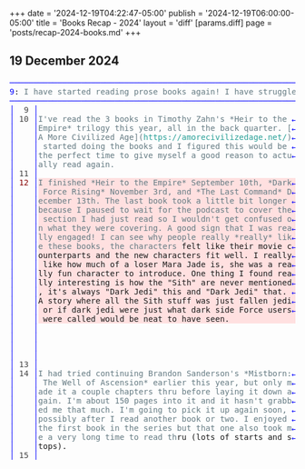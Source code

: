 +++
date = '2024-12-19T04:22:47-05:00'
publish = '2024-12-19T06:00:00-05:00'
title = 'Books Recap - 2024'
layout = 'diff'
[params.diff]
  page = 'posts/recap-2024-books.md'
+++

<article>
<h2 id='19December2024'>19 December 2024</h2>
<pre>
<span style="color:blue;">────────────────────────────────────────────────────────────────────────────────────</span><span style="color:blue;">┐</span>
<span style="color:blue;">9</span>:<span style="color:#657b83;"> I have started reading prose books again! I have struggled making the time to ju </span><span style="color:blue;">│</span>
<span style="color:blue;">────────────────────────────────────────────────────────────────────────────────────</span><span style="color:blue;">┘</span>
<span style="color:blue;">│</span><span style="color:#444444;">  9 </span><span style="color:blue;">│</span>                                                      <span style="color:blue;">│</span><span style="color:#444444;">  9 </span><span style="color:blue;">│</span>
<span style="color:blue;">│</span><span style="color:#444444;"> 10 </span><span style="color:blue;">│</span><span style="color:#657b83;">I've read the 3 books in Timothy Zahn's *Heir to the </span><span style="color:blue;">↵</span><span style="color:blue;">│</span><span style="color:#444444;"> 10 </span><span style="color:blue;">│</span><span style="color:#657b83;">I've read the 3 books in Timothy Zahn's *Heir to the </span><span style="color:blue;">↵</span>
<span style="color:blue;">│</span><span style="color:#444444;">    </span><span style="color:blue;">│</span><span style="color:#657b83;">Empire* trilogy this year, all in the back quarter. [</span><span style="color:blue;">↵</span><span style="color:blue;">│</span><span style="color:#444444;">    </span><span style="color:blue;">│</span><span style="color:#657b83;">Empire* trilogy this year, all in the back quarter. [</span><span style="color:blue;">↵</span>
<span style="color:blue;">│</span><span style="color:#444444;">    </span><span style="color:blue;">│</span><span style="color:#657b83;">A More Civilized Age](</span><span style="color:#2aa198;">https://amorecivilizedage.net/</span><span style="color:#657b83;">)</span><span style="color:blue;">↵</span><span style="color:blue;">│</span><span style="color:#444444;">    </span><span style="color:blue;">│</span><span style="color:#657b83;">A More Civilized Age](</span><span style="color:#2aa198;">https://amorecivilizedage.net/</span><span style="color:#657b83;">)</span><span style="color:blue;">↵</span>
<span style="color:blue;">│</span><span style="color:#444444;">    </span><span style="color:blue;">│</span><span style="color:#657b83;"> started doing the books and I figured this would be </span><span style="color:blue;">↵</span><span style="color:blue;">│</span><span style="color:#444444;">    </span><span style="color:blue;">│</span><span style="color:#657b83;"> started doing the books and I figured this would be </span><span style="color:blue;">↵</span>
<span style="color:blue;">│</span><span style="color:#444444;">    </span><span style="color:blue;">│</span><span style="color:#657b83;">the perfect time to give myself a good reason to actu</span><span style="color:blue;">↵</span><span style="color:blue;">│</span><span style="color:#444444;">    </span><span style="color:blue;">│</span><span style="color:#657b83;">the perfect time to give myself a good reason to actu</span><span style="color:blue;">↵</span>
<span style="color:blue;">│</span><span style="color:#444444;">    </span><span style="color:blue;">│</span><span style="color:#657b83;">ally read again.</span>                                      <span style="color:blue;">│</span><span style="color:#444444;">    </span><span style="color:blue;">│</span><span style="color:#657b83;">ally read again.</span>
<span style="color:blue;">│</span><span style="color:#444444;"> 11 </span><span style="color:blue;">│</span>                                                      <span style="color:blue;">│</span><span style="color:#444444;"> 11 </span><span style="color:blue;">│</span>
<span style="color:blue;">│</span><span style="color:#870000;"> 12 </span><span style="color:blue;">│</span><span style="color:#657b83;background-color:#ffe0e0;">I finished *Heir to the Empire* September 10th, *Dark</span><span style="color:blue;background-color:#ffe0e0;">↵</span><span style="color:blue;">│</span><span style="color:#008700;"> 12 </span><span style="color:blue;">│</span><span style="color:#657b83;background-color:#d0ffd0;">I finished *Heir to the Empire* September 10th, *Dark</span><span style="color:blue;background-color:#d0ffd0;">↵</span>
<span style="color:blue;">│</span><span style="color:#870000;">    </span><span style="color:blue;">│</span><span style="color:#657b83;background-color:#ffe0e0;"> Force Rising* November 3rd, and *The Last Command* D</span><span style="color:blue;background-color:#ffe0e0;">↵</span><span style="color:blue;">│</span><span style="color:#008700;">    </span><span style="color:blue;">│</span><span style="color:#657b83;background-color:#d0ffd0;"> Force Rising* November 3rd, and *The Last Command* D</span><span style="color:blue;background-color:#d0ffd0;">↵</span>
<span style="color:blue;">│</span><span style="color:#870000;">    </span><span style="color:blue;">│</span><span style="color:#657b83;background-color:#ffe0e0;">ecember 13th. The last book took a little bit longer </span><span style="color:blue;background-color:#ffe0e0;">↵</span><span style="color:blue;">│</span><span style="color:#008700;">    </span><span style="color:blue;">│</span><span style="color:#657b83;background-color:#d0ffd0;">ecember 13th. The last book took a little bit longer </span><span style="color:blue;background-color:#d0ffd0;">↵</span>
<span style="color:blue;">│</span><span style="color:#870000;">    </span><span style="color:blue;">│</span><span style="color:#657b83;background-color:#ffe0e0;">because I paused to wait for the podcast to cover the</span><span style="color:blue;background-color:#ffe0e0;">↵</span><span style="color:blue;">│</span><span style="color:#008700;">    </span><span style="color:blue;">│</span><span style="color:#657b83;background-color:#d0ffd0;">because I paused to wait for the podcast to cover the</span><span style="color:blue;background-color:#d0ffd0;">↵</span>
<span style="color:blue;">│</span><span style="color:#870000;">    </span><span style="color:blue;">│</span><span style="color:#657b83;background-color:#ffe0e0;"> section I had just read so I wouldn't get confused o</span><span style="color:blue;background-color:#ffe0e0;">↵</span><span style="color:blue;">│</span><span style="color:#008700;">    </span><span style="color:blue;">│</span><span style="color:#657b83;background-color:#d0ffd0;"> section I had just read so I wouldn't get confused o</span><span style="color:blue;background-color:#d0ffd0;">↵</span>
<span style="color:blue;">│</span><span style="color:#870000;">    </span><span style="color:blue;">│</span><span style="color:#657b83;background-color:#ffe0e0;">n what they were covering. A good sign that I was rea</span><span style="color:blue;background-color:#ffe0e0;">↵</span><span style="color:blue;">│</span><span style="color:#008700;">    </span><span style="color:blue;">│</span><span style="color:#657b83;background-color:#d0ffd0;">n what they were covering. A good sign that I was rea</span><span style="color:blue;background-color:#d0ffd0;">↵</span>
<span style="color:blue;">│</span><span style="color:#870000;">    </span><span style="color:blue;">│</span><span style="color:#657b83;background-color:#ffe0e0;">lly engaged! I can see why people really *really* lik</span><span style="color:blue;background-color:#ffe0e0;">↵</span><span style="color:blue;">│</span><span style="color:#008700;">    </span><span style="color:blue;">│</span><span style="color:#657b83;background-color:#d0ffd0;">lly engaged! I can see why people really *really* lik</span><span style="color:blue;background-color:#d0ffd0;">↵</span>
<span style="color:blue;">│</span><span style="color:#870000;">    </span><span style="color:blue;">│</span><span style="color:#657b83;background-color:#ffe0e0;">e these books, the characters</span><span style="background-color:#ffe0e0;"> felt like their movie c</span><span style="color:blue;background-color:#ffe0e0;">↵</span><span style="color:blue;">│</span><span style="color:#008700;">    </span><span style="color:blue;">│</span><span style="color:#657b83;background-color:#d0ffd0;">e these books, the characters</span><span style="background-color:#d0ffd0;"> felt like their movie c</span><span style="color:blue;background-color:#d0ffd0;">↵</span>
<span style="color:blue;">│</span><span style="color:#870000;">    </span><span style="color:blue;">│</span><span style="background-color:#ffe0e0;">ounterparts and the new characters fit well. I really</span><span style="color:blue;background-color:#ffe0e0;">↵</span><span style="color:blue;">│</span><span style="color:#008700;">    </span><span style="color:blue;">│</span><span style="background-color:#d0ffd0;">ounterparts and the new characters fit well. I really</span><span style="color:blue;background-color:#d0ffd0;">↵</span>
<span style="color:blue;">│</span><span style="color:#870000;">    </span><span style="color:blue;">│</span><span style="background-color:#ffe0e0;"> like how much of a loser Mara Jade is, she was a rea</span><span style="color:blue;background-color:#ffe0e0;">↵</span><span style="color:blue;">│</span><span style="color:#008700;">    </span><span style="color:blue;">│</span><span style="background-color:#d0ffd0;"> like how much of a loser Mara Jade is, she was a rea</span><span style="color:blue;background-color:#d0ffd0;">↵</span>
<span style="color:blue;">│</span><span style="color:#870000;">    </span><span style="color:blue;">│</span><span style="background-color:#ffe0e0;">lly fun character to introduce. One thing I found rea</span><span style="color:blue;background-color:#ffe0e0;">↵</span><span style="color:blue;">│</span><span style="color:#008700;">    </span><span style="color:blue;">│</span><span style="background-color:#d0ffd0;">lly fun character to introduce. </span><span style="background-color:#a0efa0;">I was surprised that </span><span style="color:blue;background-color:#d0ffd0;">↵</span>
<span style="color:blue;">│</span><span style="color:#870000;">    </span><span style="color:blue;">│</span><span style="background-color:#ffe0e0;">lly interesting is how the &quot;Sith&quot; are never mentioned</span><span style="color:blue;background-color:#ffe0e0;">↵</span><span style="color:blue;">│</span><span style="color:#008700;">    </span><span style="color:blue;">│</span><span style="background-color:#a0efa0;">Luuke was introduced so early in the EU. It really fe</span><span style="color:blue;background-color:#d0ffd0;">↵</span>
<span style="color:blue;">│</span><span style="color:#870000;">    </span><span style="color:blue;">│</span><span style="background-color:#ffe0e0;">, it's always &quot;Dark Jedi&quot; this and &quot;Dark Jedi&quot; that. </span><span style="color:blue;background-color:#ffe0e0;">↵</span><span style="color:blue;">│</span><span style="color:#008700;">    </span><span style="color:blue;">│</span><span style="background-color:#a0efa0;">lt like he was a late &quot;we're getting desperate&quot; story</span><span style="color:blue;background-color:#d0ffd0;">↵</span>
<span style="color:blue;">│</span><span style="color:#870000;">    </span><span style="color:blue;">│</span><span style="background-color:#ffe0e0;">A story where all the Sith stuff was just fallen jedi</span><span style="color:blue;background-color:#ffe0e0;">↵</span><span style="color:blue;">│</span><span style="color:#008700;">    </span><span style="color:blue;">│</span><span style="background-color:#a0efa0;">. I should've seen it coming when clones were introdu</span><span style="color:blue;background-color:#d0ffd0;">↵</span>
<span style="color:blue;">│</span><span style="color:#870000;">    </span><span style="color:blue;">│</span><span style="background-color:#ffe0e0;"> or if dark jedi were just what dark side Force users</span><span style="color:blue;background-color:#ffe0e0;">↵</span><span style="color:blue;">│</span><span style="color:#008700;">    </span><span style="color:blue;">│</span><span style="background-color:#a0efa0;">ced early on. </span><span style="background-color:#d0ffd0;">One thing I found really interesting is</span><span style="color:blue;background-color:#d0ffd0;">↵</span>
<span style="color:blue;">│</span><span style="color:#870000;">    </span><span style="color:blue;">│</span><span style="background-color:#ffe0e0;"> were called would be neat to have seen.</span><span style="background-color:#ffe0e0;">              </span><span style="color:blue;">│</span><span style="color:#008700;">    </span><span style="color:blue;">│</span><span style="background-color:#d0ffd0;"> how the &quot;Sith&quot; are never mentioned, it's always &quot;Dar</span><span style="color:blue;background-color:#d0ffd0;">↵</span>
<span style="color:blue;">│</span><span style="color:#870000;">    </span><span style="color:blue;">│</span>                                                      <span style="color:blue;">│</span><span style="color:#008700;">    </span><span style="color:blue;">│</span><span style="background-color:#d0ffd0;">k Jedi&quot; this and &quot;Dark Jedi&quot; that. A story where all </span><span style="color:blue;background-color:#d0ffd0;">↵</span>
<span style="color:blue;">│</span><span style="color:#870000;">    </span><span style="color:blue;">│</span>                                                      <span style="color:blue;">│</span><span style="color:#008700;">    </span><span style="color:blue;">│</span><span style="background-color:#d0ffd0;">the Sith stuff was just fallen jedi or if dark jedi w</span><span style="color:blue;background-color:#d0ffd0;">↵</span>
<span style="color:blue;">│</span><span style="color:#870000;">    </span><span style="color:blue;">│</span>                                                      <span style="color:blue;">│</span><span style="color:#008700;">    </span><span style="color:blue;">│</span><span style="background-color:#d0ffd0;">ere just what dark side Force users were called would</span><span style="color:blue;background-color:#d0ffd0;">↵</span>
<span style="color:blue;">│</span><span style="color:#870000;">    </span><span style="color:blue;">│</span>                                                      <span style="color:blue;">│</span><span style="color:#008700;">    </span><span style="color:blue;">│</span><span style="background-color:#d0ffd0;"> be neat to have seen.</span><span style="background-color:#d0ffd0;">                                </span>
<span style="color:blue;">│</span><span style="color:#444444;"> 13 </span><span style="color:blue;">│</span>                                                      <span style="color:blue;">│</span><span style="color:#444444;"> 13 </span><span style="color:blue;">│</span>
<span style="color:blue;">│</span><span style="color:#444444;"> 14 </span><span style="color:blue;">│</span><span style="color:#657b83;">I had tried continuing Brandon Sanderson's *Mistborn:</span><span style="color:blue;">↵</span><span style="color:blue;">│</span><span style="color:#444444;"> 14 </span><span style="color:blue;">│</span><span style="color:#657b83;">I had tried continuing Brandon Sanderson's *Mistborn:</span><span style="color:blue;">↵</span>
<span style="color:blue;">│</span><span style="color:#444444;">    </span><span style="color:blue;">│</span><span style="color:#657b83;"> The Well of Ascension* earlier this year, but only m</span><span style="color:blue;">↵</span><span style="color:blue;">│</span><span style="color:#444444;">    </span><span style="color:blue;">│</span><span style="color:#657b83;"> The Well of Ascension* earlier this year, but only m</span><span style="color:blue;">↵</span>
<span style="color:blue;">│</span><span style="color:#444444;">    </span><span style="color:blue;">│</span><span style="color:#657b83;">ade it a couple chapters thru before laying it down a</span><span style="color:blue;">↵</span><span style="color:blue;">│</span><span style="color:#444444;">    </span><span style="color:blue;">│</span><span style="color:#657b83;">ade it a couple chapters thru before laying it down a</span><span style="color:blue;">↵</span>
<span style="color:blue;">│</span><span style="color:#444444;">    </span><span style="color:blue;">│</span><span style="color:#657b83;">gain. I'm about 150 pages into it and it hasn't grabb</span><span style="color:blue;">↵</span><span style="color:blue;">│</span><span style="color:#444444;">    </span><span style="color:blue;">│</span><span style="color:#657b83;">gain. I'm about 150 pages into it and it hasn't grabb</span><span style="color:blue;">↵</span>
<span style="color:blue;">│</span><span style="color:#444444;">    </span><span style="color:blue;">│</span><span style="color:#657b83;">ed me that much. I'm going to pick it up again soon, </span><span style="color:blue;">↵</span><span style="color:blue;">│</span><span style="color:#444444;">    </span><span style="color:blue;">│</span><span style="color:#657b83;">ed me that much. I'm going to pick it up again soon, </span><span style="color:blue;">↵</span>
<span style="color:blue;">│</span><span style="color:#444444;">    </span><span style="color:blue;">│</span><span style="color:#657b83;">possibly after I read another book or two. I enjoyed </span><span style="color:blue;">↵</span><span style="color:blue;">│</span><span style="color:#444444;">    </span><span style="color:blue;">│</span><span style="color:#657b83;">possibly after I read another book or two. I enjoyed </span><span style="color:blue;">↵</span>
<span style="color:blue;">│</span><span style="color:#444444;">    </span><span style="color:blue;">│</span><span style="color:#657b83;">the first book in the series but that one also took m</span><span style="color:blue;">↵</span><span style="color:blue;">│</span><span style="color:#444444;">    </span><span style="color:blue;">│</span><span style="color:#657b83;">the first book in the series but that one also took m</span><span style="color:blue;">↵</span>
<span style="color:blue;">│</span><span style="color:#444444;">    </span><span style="color:blue;">│</span><span style="color:#657b83;">e a very long time to read th</span>ru (lots of starts and s<span style="color:blue;">↵</span><span style="color:blue;">│</span><span style="color:#444444;">    </span><span style="color:blue;">│</span><span style="color:#657b83;">e a very long time to read th</span>ru (lots of starts and s<span style="color:blue;">↵</span>
<span style="color:blue;">│</span><span style="color:#444444;">    </span><span style="color:blue;">│</span>tops).                                                <span style="color:blue;">│</span><span style="color:#444444;">    </span><span style="color:blue;">│</span>tops).
<span style="color:blue;">│</span><span style="color:#444444;"> 15 </span><span style="color:blue;">│</span>                                                      <span style="color:blue;">│</span><span style="color:#444444;"> 15 </span><span style="color:blue;">│</span>
</pre>
</article>
